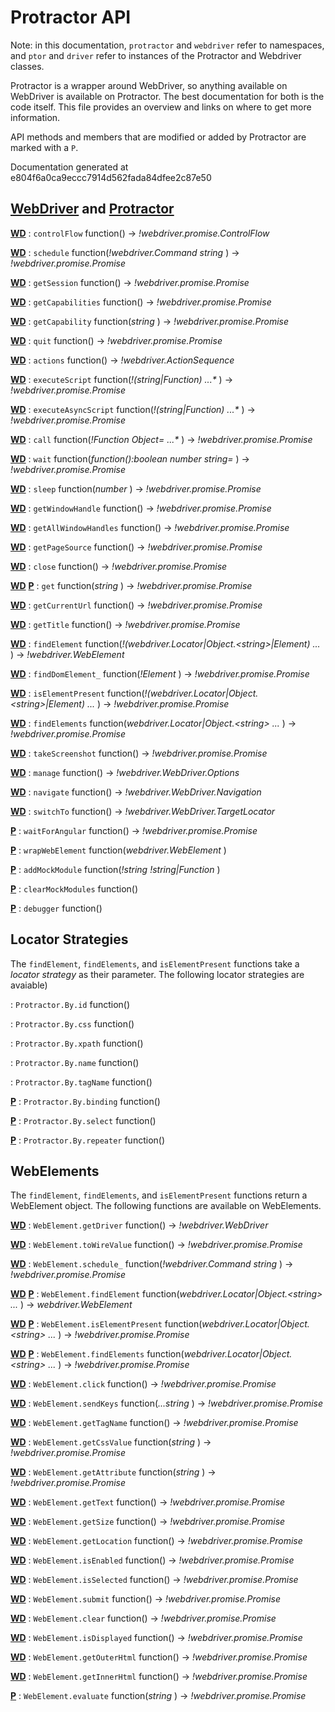 Protractor API
==============

Note: in this documentation, `protractor` and `webdriver` refer to namespaces,
and `ptor` and `driver` refer to instances of the Protractor and Webdriver
classes.

Protractor is a wrapper around WebDriver, so anything available on WebDriver
is available on Protractor. The best documentation for both is the code itself.
This file provides an overview and links on where to get more information.

API methods and members that are modified or added by Protractor are marked
with a `P`.

Documentation generated at e804f6a0ca9eccc7914d562fada84dfee2c87e50

[WebDriver](https://code.google.com/p/selenium/source/browse/javascript/webdriver/webdriver.js) and [Protractor](https://github.com/angular/protractor/blob/master/lib/protractor.js)
------------------

[**WD**](https://code.google.com/p/selenium/source/browse/javascript/webdriver/webdriver.js#241)  : 
`controlFlow` function()  -> _!webdriver.promise.ControlFlow_

[**WD**](https://code.google.com/p/selenium/source/browse/javascript/webdriver/webdriver.js#250)  : 
`schedule` function(_!webdriver.Command_ _string_ )  -> _!webdriver.promise.Promise_

[**WD**](https://code.google.com/p/selenium/source/browse/javascript/webdriver/webdriver.js#302)  : 
`getSession` function()  -> _!webdriver.promise.Promise_

[**WD**](https://code.google.com/p/selenium/source/browse/javascript/webdriver/webdriver.js#310)  : 
`getCapabilities` function()  -> _!webdriver.promise.Promise_

[**WD**](https://code.google.com/p/selenium/source/browse/javascript/webdriver/webdriver.js#321)  : 
`getCapability` function(_string_ )  -> _!webdriver.promise.Promise_

[**WD**](https://code.google.com/p/selenium/source/browse/javascript/webdriver/webdriver.js#336)  : 
`quit` function()  -> _!webdriver.promise.Promise_

[**WD**](https://code.google.com/p/selenium/source/browse/javascript/webdriver/webdriver.js#355)  : 
`actions` function()  -> _!webdriver.ActionSequence_

[**WD**](https://code.google.com/p/selenium/source/browse/javascript/webdriver/webdriver.js#373)  : 
`executeScript` function(_!(string|Function)_ _...*_ )  -> _!webdriver.promise.Promise_

[**WD**](https://code.google.com/p/selenium/source/browse/javascript/webdriver/webdriver.js#422)  : 
`executeAsyncScript` function(_!(string|Function)_ _...*_ )  -> _!webdriver.promise.Promise_

[**WD**](https://code.google.com/p/selenium/source/browse/javascript/webdriver/webdriver.js#513)  : 
`call` function(_!Function_ _Object=_ _...*_ )  -> _!webdriver.promise.Promise_

[**WD**](https://code.google.com/p/selenium/source/browse/javascript/webdriver/webdriver.js#532)  : 
`wait` function(_function():boolean_ _number_ _string=_ )  -> _!webdriver.promise.Promise_

[**WD**](https://code.google.com/p/selenium/source/browse/javascript/webdriver/webdriver.js#548)  : 
`sleep` function(_number_ )  -> _!webdriver.promise.Promise_

[**WD**](https://code.google.com/p/selenium/source/browse/javascript/webdriver/webdriver.js#559)  : 
`getWindowHandle` function()  -> _!webdriver.promise.Promise_

[**WD**](https://code.google.com/p/selenium/source/browse/javascript/webdriver/webdriver.js#571)  : 
`getAllWindowHandles` function()  -> _!webdriver.promise.Promise_

[**WD**](https://code.google.com/p/selenium/source/browse/javascript/webdriver/webdriver.js#583)  : 
`getPageSource` function()  -> _!webdriver.promise.Promise_

[**WD**](https://code.google.com/p/selenium/source/browse/javascript/webdriver/webdriver.js#598)  : 
`close` function()  -> _!webdriver.promise.Promise_

[**WD**](https://code.google.com/p/selenium/source/browse/javascript/webdriver/webdriver.js#609) [**P**](https://github.com/angular/protractor/blob/e804f6a0ca9eccc7914d562fada84dfee2c87e50/lib/protractor.js#L279) : 
`get` function(_string_ )  -> _!webdriver.promise.Promise_

[**WD**](https://code.google.com/p/selenium/source/browse/javascript/webdriver/webdriver.js#620)  : 
`getCurrentUrl` function()  -> _!webdriver.promise.Promise_

[**WD**](https://code.google.com/p/selenium/source/browse/javascript/webdriver/webdriver.js#632)  : 
`getTitle` function()  -> _!webdriver.promise.Promise_

[**WD**](https://code.google.com/p/selenium/source/browse/javascript/webdriver/webdriver.js#643)  : 
`findElement` function(_!(webdriver.Locator|Object.&lt;string&gt;|Element)_ _..._ )  -> _!webdriver.WebElement_

[**WD**](https://code.google.com/p/selenium/source/browse/javascript/webdriver/webdriver.js#717)  : 
`findDomElement_` function(_!Element_ )  -> _!webdriver.promise.Promise_

[**WD**](https://code.google.com/p/selenium/source/browse/javascript/webdriver/webdriver.js#765)  : 
`isElementPresent` function(_!(webdriver.Locator|Object.&lt;string&gt;|Element)_ _..._ )  -> _!webdriver.promise.Promise_

[**WD**](https://code.google.com/p/selenium/source/browse/javascript/webdriver/webdriver.js#792)  : 
`findElements` function(_webdriver.Locator|Object.&lt;string&gt;_ _..._ )  -> _!webdriver.promise.Promise_

[**WD**](https://code.google.com/p/selenium/source/browse/javascript/webdriver/webdriver.js#828)  : 
`takeScreenshot` function()  -> _!webdriver.promise.Promise_

[**WD**](https://code.google.com/p/selenium/source/browse/javascript/webdriver/webdriver.js#847)  : 
`manage` function()  -> _!webdriver.WebDriver.Options_

[**WD**](https://code.google.com/p/selenium/source/browse/javascript/webdriver/webdriver.js#856)  : 
`navigate` function()  -> _!webdriver.WebDriver.Navigation_

[**WD**](https://code.google.com/p/selenium/source/browse/javascript/webdriver/webdriver.js#865)  : 
`switchTo` function()  -> _!webdriver.WebDriver.TargetLocator_

[**P**](https://github.com/angular/protractor/blob/e804f6a0ca9eccc7914d562fada84dfee2c87e50/lib/protractor.js#L98) : 
`waitForAngular` function()  -> _!webdriver.promise.Promise_

[**P**](https://github.com/angular/protractor/blob/e804f6a0ca9eccc7914d562fada84dfee2c87e50/lib/protractor.js#L122) : 
`wrapWebElement` function(_webdriver.WebElement_ ) 

[**P**](https://github.com/angular/protractor/blob/e804f6a0ca9eccc7914d562fada84dfee2c87e50/lib/protractor.js#L257) : 
`addMockModule` function(_!string_ _!string|Function_ ) 

[**P**](https://github.com/angular/protractor/blob/e804f6a0ca9eccc7914d562fada84dfee2c87e50/lib/protractor.js#L271) : 
`clearMockModules` function() 

[**P**](https://github.com/angular/protractor/blob/e804f6a0ca9eccc7914d562fada84dfee2c87e50/lib/protractor.js#L314) : 
`debugger` function() 


Locator Strategies
------------------

The `findElement`, `findElements`, and `isElementPresent` functions take
a _locator strategy_ as their parameter. The following locator strategies
are avaiable)


 : 
`Protractor.By.id` function() 

 : 
`Protractor.By.css` function() 

 : 
`Protractor.By.xpath` function() 

 : 
`Protractor.By.name` function() 

 : 
`Protractor.By.tagName` function() 

[**P**](https://github.com/angular/protractor/blob/e804f6a0ca9eccc7914d562fada84dfee2c87e50/lib/locators.js#L21) : 
`Protractor.By.binding` function() 

[**P**](https://github.com/angular/protractor/blob/e804f6a0ca9eccc7914d562fada84dfee2c87e50/lib/locators.js#L43) : 
`Protractor.By.select` function() 

[**P**](https://github.com/angular/protractor/blob/e804f6a0ca9eccc7914d562fada84dfee2c87e50/lib/locators.js#L96) : 
`Protractor.By.repeater` function() 



WebElements
-----------

The `findElement`, `findElements`, and `isElementPresent` functions return
a WebElement object. The following functions are available on WebElements.

[**WD**](https://code.google.com/p/selenium/source/browse/javascript/webdriver/webdriver.js#1556)  : 
`WebElement.getDriver` function()  -> _!webdriver.WebDriver_

[**WD**](https://code.google.com/p/selenium/source/browse/javascript/webdriver/webdriver.js#1564)  : 
`WebElement.toWireValue` function()  -> _!webdriver.promise.Promise_

[**WD**](https://code.google.com/p/selenium/source/browse/javascript/webdriver/webdriver.js#1574)  : 
`WebElement.schedule_` function(_!webdriver.Command_ _string_ )  -> _!webdriver.promise.Promise_

[**WD**](https://code.google.com/p/selenium/source/browse/javascript/webdriver/webdriver.js#1591) [**P**](https://github.com/angular/protractor/blob/e804f6a0ca9eccc7914d562fada84dfee2c87e50/lib/protractor.js#L208) : 
`WebElement.findElement` function(_webdriver.Locator|Object.&lt;string&gt;_ _..._ )  -> _webdriver.WebElement_

[**WD**](https://code.google.com/p/selenium/source/browse/javascript/webdriver/webdriver.js#1634) [**P**](https://github.com/angular/protractor/blob/e804f6a0ca9eccc7914d562fada84dfee2c87e50/lib/protractor.js#L241) : 
`WebElement.isElementPresent` function(_webdriver.Locator|Object.&lt;string&gt;_ _..._ )  -> _!webdriver.promise.Promise_

[**WD**](https://code.google.com/p/selenium/source/browse/javascript/webdriver/webdriver.js#1659) [**P**](https://github.com/angular/protractor/blob/e804f6a0ca9eccc7914d562fada84dfee2c87e50/lib/protractor.js#L221) : 
`WebElement.findElements` function(_webdriver.Locator|Object.&lt;string&gt;_ _..._ )  -> _!webdriver.promise.Promise_

[**WD**](https://code.google.com/p/selenium/source/browse/javascript/webdriver/webdriver.js#1686)  : 
`WebElement.click` function()  -> _!webdriver.promise.Promise_

[**WD**](https://code.google.com/p/selenium/source/browse/javascript/webdriver/webdriver.js#1698)  : 
`WebElement.sendKeys` function(_...string_ )  -> _!webdriver.promise.Promise_

[**WD**](https://code.google.com/p/selenium/source/browse/javascript/webdriver/webdriver.js#1755)  : 
`WebElement.getTagName` function()  -> _!webdriver.promise.Promise_

[**WD**](https://code.google.com/p/selenium/source/browse/javascript/webdriver/webdriver.js#1767)  : 
`WebElement.getCssValue` function(_string_ )  -> _!webdriver.promise.Promise_

[**WD**](https://code.google.com/p/selenium/source/browse/javascript/webdriver/webdriver.js#1791)  : 
`WebElement.getAttribute` function(_string_ )  -> _!webdriver.promise.Promise_

[**WD**](https://code.google.com/p/selenium/source/browse/javascript/webdriver/webdriver.js#1826)  : 
`WebElement.getText` function()  -> _!webdriver.promise.Promise_

[**WD**](https://code.google.com/p/selenium/source/browse/javascript/webdriver/webdriver.js#1839)  : 
`WebElement.getSize` function()  -> _!webdriver.promise.Promise_

[**WD**](https://code.google.com/p/selenium/source/browse/javascript/webdriver/webdriver.js#1852)  : 
`WebElement.getLocation` function()  -> _!webdriver.promise.Promise_

[**WD**](https://code.google.com/p/selenium/source/browse/javascript/webdriver/webdriver.js#1864)  : 
`WebElement.isEnabled` function()  -> _!webdriver.promise.Promise_

[**WD**](https://code.google.com/p/selenium/source/browse/javascript/webdriver/webdriver.js#1877)  : 
`WebElement.isSelected` function()  -> _!webdriver.promise.Promise_

[**WD**](https://code.google.com/p/selenium/source/browse/javascript/webdriver/webdriver.js#1889)  : 
`WebElement.submit` function()  -> _!webdriver.promise.Promise_

[**WD**](https://code.google.com/p/selenium/source/browse/javascript/webdriver/webdriver.js#1903)  : 
`WebElement.clear` function()  -> _!webdriver.promise.Promise_

[**WD**](https://code.google.com/p/selenium/source/browse/javascript/webdriver/webdriver.js#1917)  : 
`WebElement.isDisplayed` function()  -> _!webdriver.promise.Promise_

[**WD**](https://code.google.com/p/selenium/source/browse/javascript/webdriver/webdriver.js#1929)  : 
`WebElement.getOuterHtml` function()  -> _!webdriver.promise.Promise_

[**WD**](https://code.google.com/p/selenium/source/browse/javascript/webdriver/webdriver.js#1948)  : 
`WebElement.getInnerHtml` function()  -> _!webdriver.promise.Promise_

[**P**](https://github.com/angular/protractor/blob/e804f6a0ca9eccc7914d562fada84dfee2c87e50/lib/protractor.js#L189) : 
`WebElement.evaluate` function(_string_ )  -> _!webdriver.promise.Promise_



